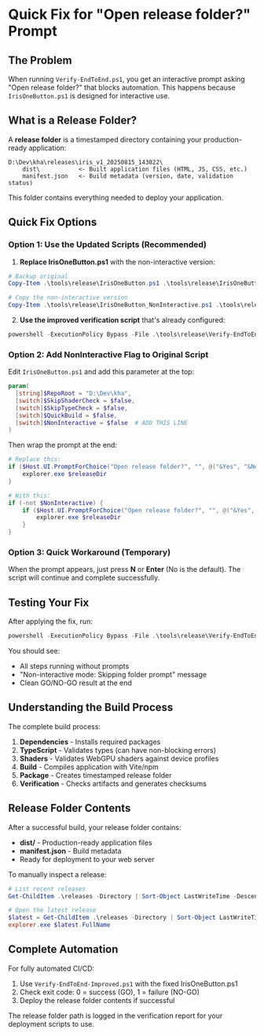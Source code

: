 # Quick Fix for "Open release folder?" Prompt

## The Problem
When running `Verify-EndToEnd.ps1`, you get an interactive prompt asking "Open release folder?" that blocks automation. This happens because `IrisOneButton.ps1` is designed for interactive use.

## What is a Release Folder?
A **release folder** is a timestamped directory containing your production-ready application:

```
D:\Dev\kha\releases\iris_v1_20250815_143022\
    dist\           <- Built application files (HTML, JS, CSS, etc.)
    manifest.json   <- Build metadata (version, date, validation status)
```

This folder contains everything needed to deploy your application.

## Quick Fix Options

### Option 1: Use the Updated Scripts (Recommended)

1. **Replace IrisOneButton.ps1** with the non-interactive version:
```powershell
# Backup original
Copy-Item .\tools\release\IrisOneButton.ps1 .\tools\release\IrisOneButton.ps1.original

# Copy the non-interactive version
Copy-Item .\tools\release\IrisOneButton_NonInteractive.ps1 .\tools\release\IrisOneButton.ps1
```

2. **Use the improved verification script** that's already configured:
```powershell
powershell -ExecutionPolicy Bypass -File .\tools\release\Verify-EndToEnd-Improved.ps1 -QuickBuild
```

### Option 2: Add NonInteractive Flag to Original Script

Edit `IrisOneButton.ps1` and add this parameter at the top:
```powershell
param(
  [string]$RepoRoot = "D:\Dev\kha",
  [switch]$SkipShaderCheck = $false,
  [switch]$SkipTypeCheck = $false,
  [switch]$QuickBuild = $false,
  [switch]$NonInteractive = $false  # ADD THIS LINE
)
```

Then wrap the prompt at the end:
```powershell
# Replace this:
if ($Host.UI.PromptForChoice("Open release folder?", "", @("&Yes", "&No"), 1) -eq 0) {
    explorer.exe $releaseDir
}

# With this:
if (-not $NonInteractive) {
    if ($Host.UI.PromptForChoice("Open release folder?", "", @("&Yes", "&No"), 1) -eq 0) {
        explorer.exe $releaseDir
    }
}
```

### Option 3: Quick Workaround (Temporary)

When the prompt appears, just press **N** or **Enter** (No is the default). The script will continue and complete successfully.

## Testing Your Fix

After applying the fix, run:
```powershell
powershell -ExecutionPolicy Bypass -File .\tools\release\Verify-EndToEnd-Improved.ps1 -QuickBuild
```

You should see:
- All steps running without prompts
- "Non-interactive mode: Skipping folder prompt" message
- Clean GO/NO-GO result at the end

## Understanding the Build Process

The complete build process:
1. **Dependencies** - Installs required packages
2. **TypeScript** - Validates types (can have non-blocking errors)
3. **Shaders** - Validates WebGPU shaders against device profiles
4. **Build** - Compiles application with Vite/npm
5. **Package** - Creates timestamped release folder
6. **Verification** - Checks artifacts and generates checksums

## Release Folder Contents

After a successful build, your release folder contains:
- **dist/** - Production-ready application files
- **manifest.json** - Build metadata
- Ready for deployment to your web server

To manually inspect a release:
```powershell
# List recent releases
Get-ChildItem .\releases -Directory | Sort-Object LastWriteTime -Descending | Select-Object -First 5

# Open the latest release
$latest = Get-ChildItem .\releases -Directory | Sort-Object LastWriteTime -Descending | Select-Object -First 1
explorer.exe $latest.FullName
```

## Complete Automation

For fully automated CI/CD:
1. Use `Verify-EndToEnd-Improved.ps1` with the fixed IrisOneButton.ps1
2. Check exit code: 0 = success (GO), 1 = failure (NO-GO)
3. Deploy the release folder contents if successful

The release folder path is logged in the verification report for your deployment scripts to use.
